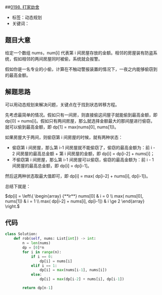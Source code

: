 ##[0198. 打家劫舍](https://leetcode-cn.com/problems/house-robber/)

- 标签：动态规划
- 关键词：

## 题目大意

给定一个数组 nums，num[i] 代表第 i 间房屋存放的金额。相邻的房屋装有防盗系统，假如相邻的两间房屋同时被偷，系统就会报警。

假如你是一名专业的小偷，计算在不触动警报装置的情况下，一夜之内能够偷窃到的最高金额。

## 解题思路

可以用动态规划来解决问题，关键点在于找到状态转移方程。

先考虑最简单的情况。假如只有一间房，则直接偷这间屋子就能偷到最高金额，即 dp[0] = nums[i]。假如只有两间房屋，那么就选择金额最大的那间屋进行偷窃，就可以偷到最高金额，即 dp[1] = max(nums[0], nums[1])。

如果房屋大于两间，则偷窃第 i 间房屋的时候，就有两种状态：

- 偷窃第 i 间房屋，那么第 i-1 间房屋就不能偷窃了，偷窃的最高金额为：前 i - 2 间房屋的最高总金额 + 第 i 间房屋的金额，即 dp[i] = dp[i-2] + nums[i]；
- 不偷窃第 i 间房屋，那么第 i-1 间房屋可以偷窃，偷窃的最高金额为：前 i - 1 间房屋的最高总金额，即 dp[i] = dp[i-1]。

然后这两种状态取最大值即可，即 dp[i] = max( dp[i-2] + nums[i], dp[i-1])。

总结下就是：

$dp[i] = \left\{ \begin{array} {**lr**}  nums[0] & i = 0 \\ max( nums[0], nums[1]) & i = 1 \\ max( dp[i-2] + nums[i], dp[i-1]) & i \ge 2 \end{array} \right.$

## 代码

```Python
class Solution:
    def rob(self, nums: List[int]) -> int:
        n = len(nums)
        dp = [0]*n
        for i in range(n):
            if i == 0:
                dp[i] = nums[i]
            elif i == 1:
                dp[i] = max(nums[i-1], nums[i])
            else:
                dp[i] = max(dp[i-2] + nums[i], dp[i-1])

        return dp[n-1]
```

